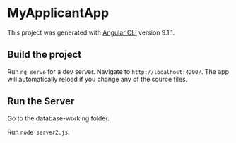 # MyApplicantApp

This project was generated with [Angular CLI](https://github.com/angular/angular-cli) version 9.1.1.

## Build the project

Run `ng serve` for a dev server. Navigate to `http://localhost:4200/`. The app will automatically reload if you change any of the source files.

## Run the Server

Go to the database-working folder.

Run `node server2.js`.
